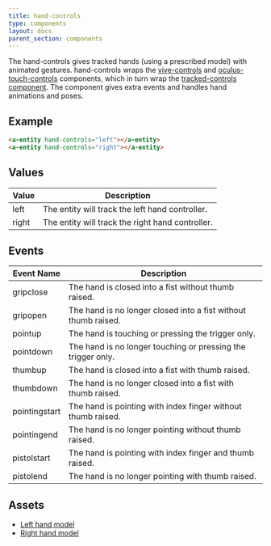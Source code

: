 ```yaml
---
title: hand-controls
type: components
layout: docs
parent_section: components
---
```


[tracked]: ./tracked-controls.md
[vive]: ./vive-controls.md
[oculustouch]: ./oculus-touch-controls.md

The hand-controls gives tracked hands (using a prescribed model) with animated
gestures. hand-controls wraps the [vive-controls][vive] and
[oculus-touch-controls][oculustouch] components, which in turn wrap the
[tracked-controls component][tracked]. The component gives extra events and
handles hand animations and poses.

## Example

```html
<a-entity hand-controls="left"></a-entity>
<a-entity hand-controls="right"></a-entity>
```

## Values

| Value | Description                                      |
|-------|--------------------------------------------------|
| left  | The entity will track the left hand controller.  |
| right | The entity will track the right hand controller. |

## Events

| Event Name    | Description                                                    |
| ----------    | -----------                                                    |
| gripclose     | The hand is closed into a fist without thumb raised.           |
| gripopen      | The hand is no longer closed into a fist without thumb raised. |
| pointup       | The hand is touching or pressing the trigger only.             |
| pointdown     | The hand is no longer touching or pressing the trigger only.   |
| thumbup       | The hand is closed into a fist with thumb raised.              |
| thumbdown     | The hand is no longer closed into a fist with thumb raised.    |
| pointingstart | The hand is pointing with index finger without thumb raised.   |
| pointingend   | The hand is no longer pointing without thumb raised.           |
| pistolstart   | The hand is pointing with index finger and thumb raised.       |
| pistolend     | The hand is no longer pointing with thumb raised.              |

## Assets

- [Left hand model](https://cdn.aframe.io/controllers/oculus-hands/v2/leftHand.json)
- [Right hand model](https://cdn.aframe.io/controllers/oculus-hands/v2/rightHand.json)
